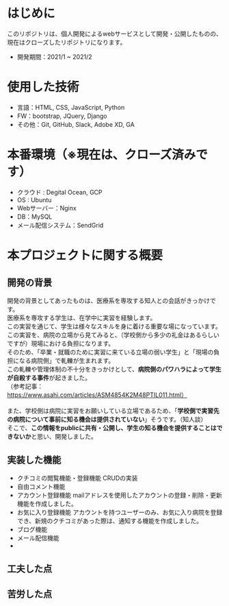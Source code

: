 # はじめに
このリポジトリは、個人開発によるwebサービスとして開発・公開したものの、現在はクローズしたリポジトリになります。
- 開発期間：2021/1 ~ 2021/2

# 使用した技術
- 言語：HTML, CSS, JavaScript, Python
- FW：bootstrap, JQuery, Django
- その他：Git, GitHub, Slack, Adobe XD, GA

# 本番環境（※現在は、クローズ済みです）
- クラウド : Degital Ocean, GCP
- OS : Ubuntu
- Webサーバー：Nginx
- DB：MySQL
- メール配信システム：SendGrid

# 本プロジェクトに関する概要
## 開発の背景
開発の背景としてあったものは、医療系を専攻する知人との会話がきっかけです。<br>
医療系を専攻する学生は、在学中に実習を経験します。<br>
この実習を通じて、学生は様々なスキルを身に着ける重要な場になっています。<br>
この実習を、病院の立場から見てみると、（学校側から多少の礼金はあるらしいですが）現場における負担になります。<br>
そのため、「卒業・就職のために実習に来ている立場の弱い学生」と「現場の負担になる病院側」で軋轢が生まれます。<br>
この軋轢や管理体制の不十分をきっかけとして、**病院側のパワハラによって学生が自殺する事件**が起きました。<br>
（参考記事：https://www.asahi.com/articles/ASM4854K2M48PTIL011.html）
<br><br>
また、学校側は病院に実習をお願いしている立場であるため、「**学校側で実習先の病院について事前に知る機会は提供されていない**」そうです。（知人談）<br>
そこで、**この情報をpublicに共有・公開し、学生の知る機会を提供することはできないか**と思い、開発しました。
## 実装した機能
- クチコミの閲覧機能・登録機能
CRUDの実装
- 自由コメント機能
- アカウント登録機能
mailアドレスを使用したアカウントの登録・削除・更新機能を作成しました。
- お気に入り登録機能 
アカウントを持つユーザーのみ、お気に入り病院を登録でき、新規のクチコミがあった際は、通知する機能を作成しました。
- ブログ機能
- メール配信機能
- 
## 工夫した点
## 苦労した点

